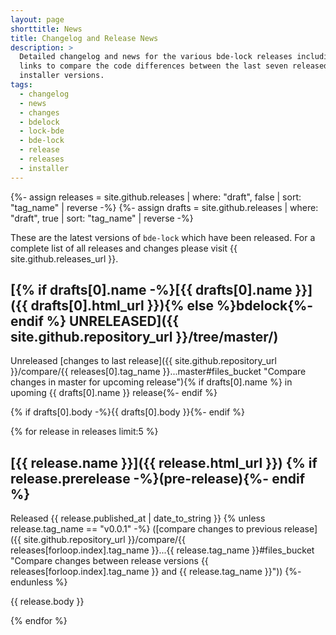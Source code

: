 ```yaml
---
layout: page
shorttitle: News
title: Changelog and Release News
description: >
  Detailed changelog and news for the various bde-lock releases including
  links to compare the code differences between the last seven released
  installer versions.
tags:
  - changelog
  - news
  - changes
  - bdelock
  - lock-bde
  - bde-lock
  - release
  - releases
  - installer
---
```


{%- assign releases = site.github.releases | where: "draft", false | sort: "tag_name" | reverse -%}
{%- assign drafts   = site.github.releases | where: "draft", true | sort: "tag_name" | reverse -%}

These are the latest versions of `bde-lock` which have been released. For a complete list of all releases and changes please visit {{ site.github.releases_url }}.

## [{% if drafts[0].name -%}[{{ drafts[0].name }}]({{ drafts[0].html_url }}){% else %}bdelock{%- endif %} UNRELEASED]({{ site.github.repository_url }}/tree/master/)

Unreleased [changes to last release]({{ site.github.repository_url }}/compare/{{ releases[0].tag_name }}...master#files_bucket "Compare changes in master for upcoming release"){% if drafts[0].name %} in upoming {{ drafts[0].name }} release{%- endif %}

{% if drafts[0].body -%}{{ drafts[0].body }}{%- endif %}

{% for release in releases limit:5 %}

## [{{ release.name }}]({{ release.html_url }}) {% if release.prerelease -%}(pre-release){%- endif %}

Released <time datetime="{{ release.published_at | date_to_xmlschema }}">{{ release.published_at | date_to_string }}</time>
{% unless release.tag_name == "v0.0.1" -%}
([compare changes to previous release]({{ site.github.repository_url }}/compare/{{ releases[forloop.index].tag_name }}...{{ release.tag_name }}#files_bucket "Compare changes between release versions {{ releases[forloop.index].tag_name }} and {{ release.tag_name }}"))
{%- endunless %}

{{ release.body }}

{% endfor %}
